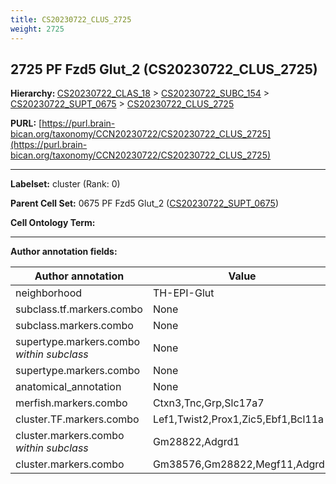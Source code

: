 ```yaml
---
title: CS20230722_CLUS_2725
weight: 2725
---
```

## 2725 PF Fzd5 Glut_2 (CS20230722_CLUS_2725)
<b>Hierarchy: </b>
[CS20230722_CLAS_18](../CS20230722_CLAS_18) >
[CS20230722_SUBC_154](../CS20230722_SUBC_154) >
[CS20230722_SUPT_0675](../CS20230722_SUPT_0675) >
[CS20230722_CLUS_2725](../CS20230722_CLUS_2725)

**PURL:** [https://purl.brain-bican.org/taxonomy/CCN20230722/CS20230722_CLUS_2725](https://purl.brain-bican.org/taxonomy/CCN20230722/CS20230722_CLUS_2725)

---


**Labelset:** cluster (Rank: 0)

**Parent Cell Set:** 0675 PF Fzd5 Glut_2 ([CS20230722_SUPT_0675](../CS20230722_SUPT_0675))



**Cell Ontology Term:** 

[MARKER GENES.]: #


---

[TRANSFERRED ANNOTATIONS.]: #


[AUTHOR ANNOTATION FIELDS.]: #


**Author annotation fields:**

| Author annotation | Value |
|-------------------|-------|
|neighborhood|TH-EPI-Glut|
|subclass.tf.markers.combo|None|
|subclass.markers.combo|None|
|supertype.markers.combo _within subclass_|None|
|supertype.markers.combo|None|
|anatomical_annotation|None|
|merfish.markers.combo|Ctxn3,Tnc,Grp,Slc17a7|
|cluster.TF.markers.combo|Lef1,Twist2,Prox1,Zic5,Ebf1,Bcl11a|
|cluster.markers.combo _within subclass_|Gm28822,Adgrd1|
|cluster.markers.combo|Gm38576,Gm28822,Megf11,Adgrd1|
